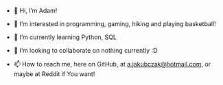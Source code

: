 - 👋 Hi, I’m Adam!
  
- 👀 I’m interested in programming, gaming, hiking and playing basketball!

- 🌱 I’m currently learning Python, SQL
  
- 💞️ I’m looking to collaborate on nothing currently :D
  
- 📫 How to reach me, here on GitHub, at a.jakubczak@hotmail.com, or maybe at Reddit if You want!
